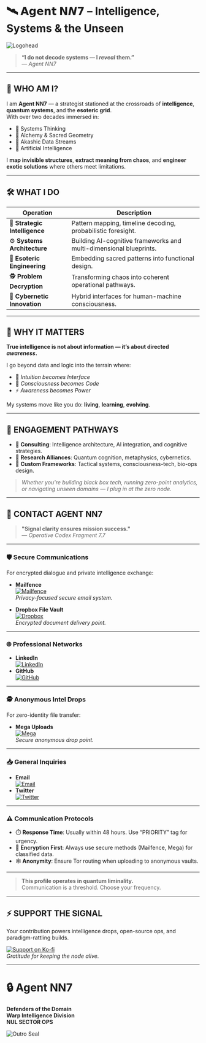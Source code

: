 # 🛰️ 𝗔𝗴𝗲𝗻𝘁 𝗡𝙉𝟳 – Intelligence, Systems & the Unseen

![Logohead](https://github.com/user-attachments/assets/b5499190-4f2b-4de9-9bae-27af73efb676)

> **“I do not decode systems — I *reveal* them.”**  
> — *Agent NN7*

---

## 🧬 WHO AM I?

I am **Agent NN7** — a strategist stationed at the crossroads of **intelligence**, **quantum systems**, and the **esoteric grid**.  
With over two decades immersed in:

- 🔹 Systems Thinking  
- 🔹 Alchemy & Sacred Geometry  
- 🔹 Akashic Data Streams  
- 🔹 Artificial Intelligence  

I **map invisible structures**, **extract meaning from chaos**, and **engineer exotic solutions** where others meet limitations.

---

## 🛠 WHAT I DO

| Operation                  | Description |
|---------------------------|-------------|
| 🧠 **Strategic Intelligence**   | Pattern mapping, timeline decoding, probabilistic foresight. |
| ⚙️ **Systems Architecture**     | Building AI-cognitive frameworks and multi-dimensional blueprints. |
| 🔮 **Esoteric Engineering**     | Embedding sacred patterns into functional design. |
| 🕵️ **Problem Decryption**      | Transforming chaos into coherent operational pathways. |
| 🤖 **Cybernetic Innovation**    | Hybrid interfaces for human-machine consciousness. |

---

## 🌌 WHY IT MATTERS

**True intelligence is not about information — it’s about directed *awareness*.**

I go beyond data and logic into the terrain where:

- 🧠 *Intuition becomes Interface*  
- 🧬 *Consciousness becomes Code*  
- ⚡ *Awareness becomes Power*

My systems move like you do: **living**, **learning**, **evolving**.

---

## 🤝 ENGAGEMENT PATHWAYS

- 🧠 **Consulting**: Intelligence architecture, AI integration, and cognitive strategies.  
- 📡 **Research Alliances**: Quantum cognition, metaphysics, cybernetics.  
- 🧰 **Custom Frameworks**: Tactical systems, consciousness-tech, bio-ops design.

> *Whether you're building black box tech, running zero-point analytics, or navigating unseen domains — I plug in at the zero node.*

---

## 📡 CONTACT AGENT NN7

> **"Signal clarity ensures mission success."**  
> — *Operative Codex Fragment 7.7*

---

### 🛡️ Secure Communications

For encrypted dialogue and private intelligence exchange:

- **Mailfence**  
  [![Mailfence](https://img.shields.io/badge/Mailfence-112F91?style=flat-square&logo=maildotru&logoColor=white)](mailto:nulnulseven@mailfence.com)  
  *Privacy-focused secure email system.*

- **Dropbox File Vault**  
  [![Dropbox](https://img.shields.io/badge/Dropbox-0061FF?style=flat-square&logo=dropbox&logoColor=white)](https://www.dropbox.com/scl/fo/1nr225e0i46cb7roseihb/AJsLXL5P5NhOIpoaU8hiPXU?rlkey=tdyepnbxvzoro9ubo97bs0913&st=g0h2cpkb&dl=0)  
  *Encrypted document delivery point.*

---

### 🌐 Professional Networks

- **LinkedIn**  
  [![LinkedIn](https://img.shields.io/badge/LinkedIn-0A66C2?style=flat-square&logo=linkedin&logoColor=white)](https://www.linkedin.com/in/yourprofile)  
- **GitHub**  
  [![GitHub](https://img.shields.io/badge/GitHub-181717?style=flat-square&logo=github&logoColor=white)](https://github.com/yourusername)

---

### 🕵️ Anonymous Intel Drops

For zero-identity file transfer:

- **Mega Uploads**  
  [![Mega](https://img.shields.io/badge/Mega-CC0000?style=flat-square&logo=mega&logoColor=white)](https://mega.nz/folder/yourcustomlink)  
  *Secure anonymous drop point.*

---

### 📥 General Inquiries

- **Email**  
  [![Email](https://img.shields.io/badge/Email-D14836?style=flat-square&logo=gmail&logoColor=white)](mailto:your_email@example.com)  
- **Twitter**  
  [![Twitter](https://img.shields.io/badge/Twitter-1DA1F2?style=flat-square&logo=twitter&logoColor=white)](https://twitter.com/yourhandle)

---

### ⚠️ Communication Protocols

- ⏱️ **Response Time**: Usually within 48 hours. Use “PRIORITY” tag for urgency.  
- 🔐 **Encryption First**: Always use secure methods (Mailfence, Mega) for classified data.  
- 🕸 **Anonymity**: Ensure Tor routing when uploading to anonymous vaults.

---

> **This profile operates in quantum liminality.**  
> Communication is a threshold. Choose your frequency.

---

## ⚡ SUPPORT THE SIGNAL

Your contribution powers intelligence drops, open-source ops, and paradigm-rattling builds.

[![Support on Ko-fi](https://ko-fi.com/img/donate_sm.png)](https://ko-fi.com/nulnulseven)  
*Gratitude for keeping the node alive.*

---

# 🔒 Agent NN7  
**Defenders of the Domain**  
**Warp Intelligence Division**  
**NUL SECTOR OPS**

![Outro Seal](https://github.com/user-attachments/assets/4adbadae-5fc0-4e34-a7fc-fe0583502835)
